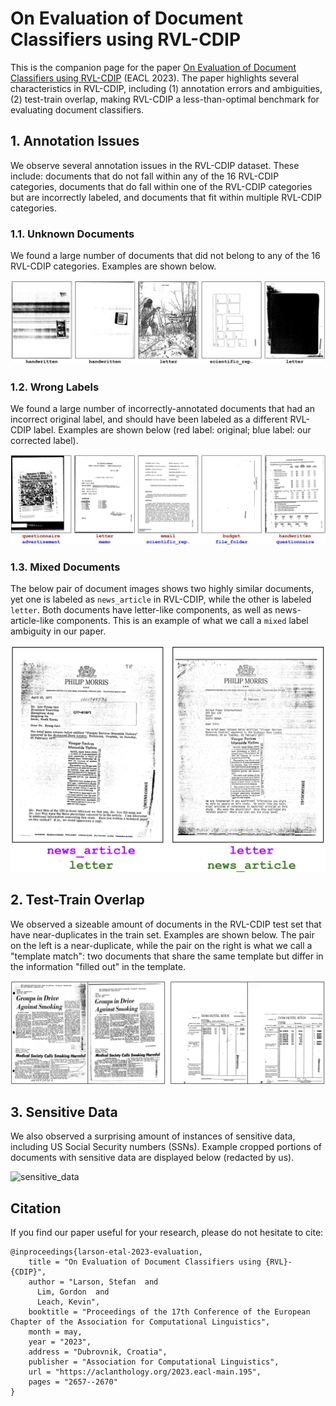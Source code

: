 # On Evaluation of Document Classifiers using RVL-CDIP

This is the companion page for the paper [On Evaluation of Document Classifiers using RVL-CDIP](https://aclanthology.org/2023.eacl-main.195.pdf) (EACL 2023).
The paper highlights several characteristics in RVL-CDIP, including (1) annotation errors and ambiguities, (2) test-train overlap, making RVL-CDIP a less-than-optimal benchmark for evaluating document classifiers.

## 1. Annotation Issues

We observe several annotation issues in the RVL-CDIP dataset. These include: documents that do not fall within any of the 16 RVL-CDIP categories, documents that do fall within one of the RVL-CDIP categories but are incorrectly labeled, and documents that fit within multiple RVL-CDIP categories.

### 1.1. Unknown Documents

We found a large number of documents that did not belong to any of the 16 RVL-CDIP categories. Examples are shown below.

![unknown_labels](unknown_labels.png)

### 1.2. Wrong Labels

We found a large number of incorrectly-annotated documents that had an incorrect original label, and should have been labeled as a different RVL-CDIP label.
Examples are shown below (red label: original; blue label: our corrected label).

![wrong_labels](wrong_labels.png)

### 1.3. Mixed Documents

The below pair of document images shows two highly similar documents, yet one is labeled as `news_article` in RVL-CDIP, while the other is labeled `letter`.
Both documents have letter-like components, as well as news-article-like components.
This is an example of what we call a `mixed` label ambiguity in our paper.

![ambiguous](rvlcdip_ambiguity.png)

## 2. Test-Train Overlap

We observed a sizeable amount of documents in the RVL-CDIP test set that have near-duplicates in the train set. Examples are shown below. The pair on the left is a near-duplicate, while the pair on the right is what we call a "template match": two documents that share the same template but differ in the information "filled out" in the template.

![near_duplicates](near_duplicates.png)

## 3. Sensitive Data

We also observed a surprising amount of instances of sensitive data, including US Social Security numbers (SSNs). Example cropped portions of documents with sensitive data are displayed below (redacted by us).

![sensitive_data](sensntive_data.png)

## Citation

If you find our paper useful for your research, please do not hesitate to cite:

```
@inproceedings{larson-etal-2023-evaluation,
    title = "On Evaluation of Document Classifiers using {RVL}-{CDIP}",
    author = "Larson, Stefan  and
      Lim, Gordon  and
      Leach, Kevin",
    booktitle = "Proceedings of the 17th Conference of the European Chapter of the Association for Computational Linguistics",
    month = may,
    year = "2023",
    address = "Dubrovnik, Croatia",
    publisher = "Association for Computational Linguistics",
    url = "https://aclanthology.org/2023.eacl-main.195",
    pages = "2657--2670"
}
```
